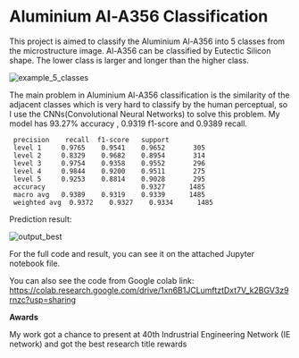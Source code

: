 # Aluminium Al-A356 Classification

This project is aimed to classify the Aluminium Al-A356 into 5 classes from the microstructure image. Al-A356 can be classified by Eutectic Silicon shape. The lower class is larger and longer than the higher class.

![example_5_classes](https://user-images.githubusercontent.com/47117440/161078007-e2f30d86-ac2f-4db9-9a26-6539de4220fb.png)

The main problem in Aluminium Al-A356 classification is the similarity of the adjacent classes which is very hard to classify by the human perceptual, so I use the CNNs(Convolutional Neural Networks) to solve this problem. My model has 93.27% accuracy , 0.9319 f1-score and 0.9389 recall.


     precision    recall  f1-score   support
     level 1     0.9765    0.9541    0.9652       305
     level 2     0.8329    0.9682    0.8954       314
     level 3     0.9754    0.9358    0.9552       296
     level 4     0.9844    0.9200    0.9511       275
     level 5     0.9253    0.8814    0.9028       295
     accuracy                        0.9327      1485
     macro avg   0.9389    0.9319    0.9339      1485
     weighted avg  0.9372    0.9327    0.9334      1485


Prediction result:

![output_best](https://user-images.githubusercontent.com/47117440/161076931-107b4051-ed1c-4595-b699-9f24db28cf23.png)

For the full code and result, you can see it on the attached Jupyter notebook file.

You can also see the code from Google colab link: https://colab.research.google.com/drive/1xn6B1JCLumftztDxt7V_k2BGV3z9rnzc?usp=sharing

**Awards**

My work got a chance to present at 40th Indrustrial Engineering Network (IE network) and got the best research title rewards
